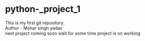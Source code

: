 # python-_project_1
This is my first  git  repository.
<br> 
Author - Mohar singh yadav <br> next project coming soon wait for some time project is on working 
